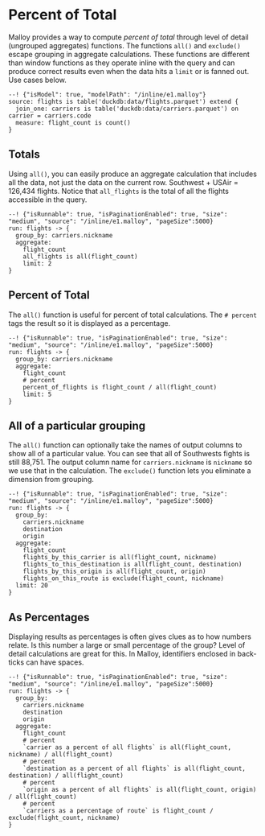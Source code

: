 # Percent of Total
Malloy provides a way to compute _percent of total_ through level of detail (ungrouped aggregates) functions.  The functions `all()` and `exclude()` escape grouping in aggregate calculations.  These functions are different than window functions as they operate inline with the query and can produce correct results even when the data hits a `limit` or is fanned out.  Use cases below.

```malloy
--! {"isModel": true, "modelPath": "/inline/e1.malloy"}
source: flights is table('duckdb:data/flights.parquet') extend {
  join_one: carriers is table('duckdb:data/carriers.parquet') on carrier = carriers.code
  measure: flight_count is count()
}
```

## Totals
Using `all()`, you can easily produce an aggregate calculation that includes all the data, not just the data on the current row.  Southwest + USAir = 126,434 flights.  Notice that `all_flights` is the total of all the flights accessible in the query.

```malloy
--! {"isRunnable": true, "isPaginationEnabled": true, "size": "medium", "source": "/inline/e1.malloy", "pageSize":5000}
run: flights -> {
  group_by: carriers.nickname
  aggregate: 
    flight_count
    all_flights is all(flight_count)
    limit: 2
}
```

## Percent of Total
The `all()` function is useful for percent of total calculations.  The `# percent` tags the result so it is displayed as a percentage.

```malloy
--! {"isRunnable": true, "isPaginationEnabled": true, "size": "medium", "source": "/inline/e1.malloy", "pageSize":5000}
run: flights -> {
  group_by: carriers.nickname
  aggregate: 
    flight_count
    # percent
    percent_of_flights is flight_count / all(flight_count)
    limit: 5
}
```

## All of a particular grouping
The `all()` function can optionally take the names of output columns to show all of a particular value.  You can see that all of Southwests fights is still 88,751.  The output column name for `carriers.nickname` is `nickname` so we use that in the calculation.  The `exclude()` function lets you eliminate a dimension from grouping.

```malloy
--! {"isRunnable": true, "isPaginationEnabled": true, "size": "medium", "source": "/inline/e1.malloy", "pageSize":5000}
run: flights -> {
  group_by:
    carriers.nickname
    destination
    origin
  aggregate: 
    flight_count
    flights_by_this_carrier is all(flight_count, nickname)
    flights_to_this_destination is all(flight_count, destination)
    flights_by_this_origin is all(flight_count, origin)
    flights_on_this_route is exclude(flight_count, nickname)
  limit: 20
}
```
## As Percentages
Displaying results as percentages is often gives clues as to how numbers relate.  Is this number a large or small percentage of the group?  Level of detail calculations are great for this.  In Malloy, identifiers enclosed in back-ticks can have spaces.

```malloy
--! {"isRunnable": true, "isPaginationEnabled": true, "size": "medium", "source": "/inline/e1.malloy", "pageSize":5000}
run: flights -> {
  group_by:
    carriers.nickname
    destination
    origin
  aggregate: 
    flight_count
    # percent
    `carrier as a percent of all flights` is all(flight_count, nickname) / all(flight_count)
    # percent
    `destination as a percent of all flights` is all(flight_count, destination) / all(flight_count)
    # percent
    `origin as a percent of all flights` is all(flight_count, origin) / all(flight_count)
    # percent
    `carriers as a percentage of route` is flight_count / exclude(flight_count, nickname)
}
```